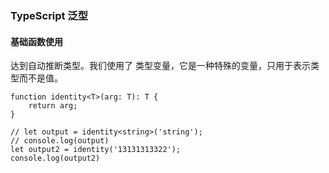### TypeScript 泛型

#### 基础函数使用
达到自动推断类型。我们使用了 类型变量，它是一种特殊的变量，只用于表示类型而不是值。
```
function identity<T>(arg: T): T {
    return arg;
}

// let output = identity<string>('string');
// console.log(output)
let output2 = identity('13131313322');
console.log(output2)
```
